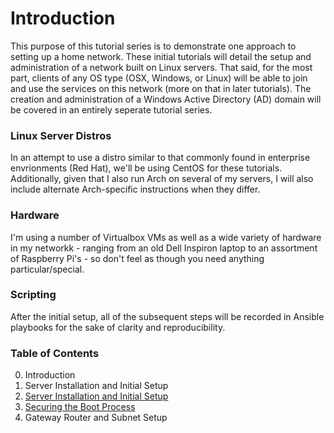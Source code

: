 # Introduction
This purpose of this tutorial series is to demonstrate one approach to setting up a home network. These initial tutorials will detail the setup and administration of a network built on Linux servers. That said, for the most part, clients of any OS type (OSX, Windows, or Linux) will be able to join and use the services on this network (more on that in later tutorials). The creation and administration of a Windows Active Directory (AD) domain will be covered in an entirely seperate tutorial series.


### Linux Server Distros
In an attempt to use a distro similar to that commonly found in enterprise envrionments (Red Hat), we'll be using CentOS for these tutorials. Additionally, given that I also run Arch on several of my servers, I will also include alternate Arch-specific instructions when they differ.


### Hardware
I'm using a number of Virtualbox VMs as well as a wide variety of hardware in my networkk - ranging from an old Dell Inspiron laptop to an assortment of Raspberry Pi's - so don't feel as though you need anything particular/special.


### Scripting
After the initial setup, all of the subsequent steps will be recorded in Ansible playbooks for the sake of clarity and reproducibility.


### Table of Contents
0. Introduction
1. Server Installation and Initial Setup
  1. [Server Installation and Initial Setup](/blog/building-a-home-network/part-1a.html)
  2. [Securing the Boot Process](/blog/building-a-home-network/part-1b.html)
2. Gateway Router and Subnet Setup
<!-- 3. [DNS] -->
<!-- 4. [DHCP] -->
<!-- 5. [DHCP Client] -->
<!-- 6. [LDAP] -->
<!-- 7. [Kerberos] -->
<!-- 8. [NFS] -->
<!-- 9. Kodi -->
<!-- 10. [Samba] -->
<!-- 11. [Web server] -->
<!-- 12. [Cameras] -->
